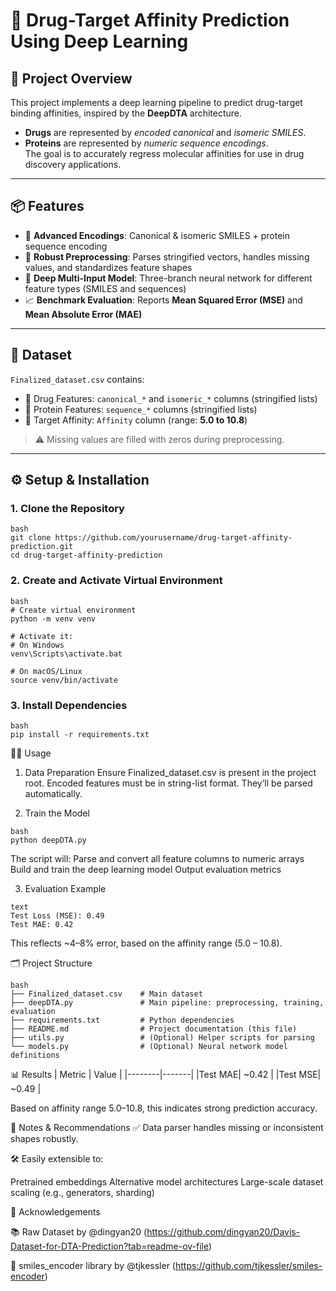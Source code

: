 # 💊 Drug-Target Affinity Prediction Using Deep Learning

## 🚀 Project Overview  
This project implements a deep learning pipeline to predict drug-target binding affinities, inspired by the **DeepDTA** architecture.  
- **Drugs** are represented by *encoded canonical* and *isomeric SMILES*.  
- **Proteins** are represented by *numeric sequence encodings*.  
The goal is to accurately regress molecular affinities for use in drug discovery applications.

---

## 📦 Features  
- 🔬 **Advanced Encodings**: Canonical & isomeric SMILES + protein sequence encoding  
- 🧹 **Robust Preprocessing**: Parses stringified vectors, handles missing values, and standardizes feature shapes  
- 🧠 **Deep Multi-Input Model**: Three-branch neural network for different feature types (SMILES and sequences)  
- 📈 **Benchmark Evaluation**: Reports **Mean Squared Error (MSE)** and **Mean Absolute Error (MAE)**  

---

## 📂 Dataset  
`Finalized_dataset.csv` contains:  
- 🧪 Drug Features: `canonical_*` and `isomeric_*` columns (stringified lists)  
- 🧬 Protein Features: `sequence_*` columns (stringified lists)  
- 🎯 Target Affinity: `Affinity` column (range: **5.0 to 10.8**)  

> ⚠️ Missing values are filled with zeros during preprocessing.

---

## ⚙️ Setup & Installation

### 1. Clone the Repository
```
bash
git clone https://github.com/yourusername/drug-target-affinity-prediction.git
cd drug-target-affinity-prediction
```

### 2. Create and Activate Virtual Environment
```
bash
# Create virtual environment
python -m venv venv

# Activate it:
# On Windows
venv\Scripts\activate.bat

# On macOS/Linux
source venv/bin/activate
```

### 3. Install Dependencies
```
bash
pip install -r requirements.txt
```

🏃‍♂️ Usage
1. Data Preparation
Ensure Finalized_dataset.csv is present in the project root.
Encoded features must be in string-list format. They’ll be parsed automatically.

2. Train the Model
```
bash
python deepDTA.py
```
The script will:
Parse and convert all feature columns to numeric arrays
Build and train the deep learning model
Output evaluation metrics

3. Evaluation Example
```
text
Test Loss (MSE): 0.49  
Test MAE: 0.42  
```
This reflects ~4–8% error, based on the affinity range (5.0 – 10.8).

🗂️ Project Structure
```
bash
├── Finalized_dataset.csv    # Main dataset
├── deepDTA.py               # Main pipeline: preprocessing, training, evaluation
├── requirements.txt         # Python dependencies
├── README.md                # Project documentation (this file)
├── utils.py                 # (Optional) Helper scripts for parsing
└── models.py                # (Optional) Neural network model definitions
```

📊 Results
| Metric | Value |
|--------|-------|
|Test MAE| ~0.42 |
|Test MSE| ~0.49 |

Based on affinity range 5.0–10.8, this indicates strong prediction accuracy.

🔬 Notes & Recommendations
✅ Data parser handles missing or inconsistent shapes robustly.

🛠️ Easily extensible to:

Pretrained embeddings
Alternative model architectures
Large-scale dataset scaling (e.g., generators, sharding)

🙏 Acknowledgements

📚 Raw Dataset by @dingyan20 (https://github.com/dingyan20/Davis-Dataset-for-DTA-Prediction?tab=readme-ov-file)

🔧 smiles_encoder library by @tjkessler (https://github.com/tjkessler/smiles-encoder)
